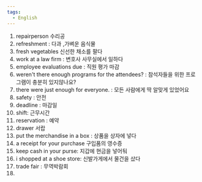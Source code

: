 ```yaml
---
tags:
  - English
---
```

1. repairperson 수리공
2. refreshment : 다과 ,가벼운 음식물
3. fresh vegetables 신선한 채소를 팔다
4. work at a law firm : 변호사 사무실에서 일하다
5. employee evaluations due : 직원 평가 마감
6. weren't there enough programs for the attendees?  : 참석자들을 위한 프로그램이 충분히 있지않나요?
7. there were just enough for everyone. : 모든 사람에게 딱 알맞게 있었어요
9. safety : 안전
10. deadline : 마감일
11. shift: 근무시간
12. reservation : 예약
13. drawer 서랍
14. put the merchandise in a box : 상품을 상자에 넣다
15. a receipt for your purchase 구입품의 영수증
16. keep cash in your purse: 지갑에 현금을 넣어둬
17. i shopped at a shoe store: 신발가게에서 물건을 샀다
18. trade fair : 무역박람회
19. 